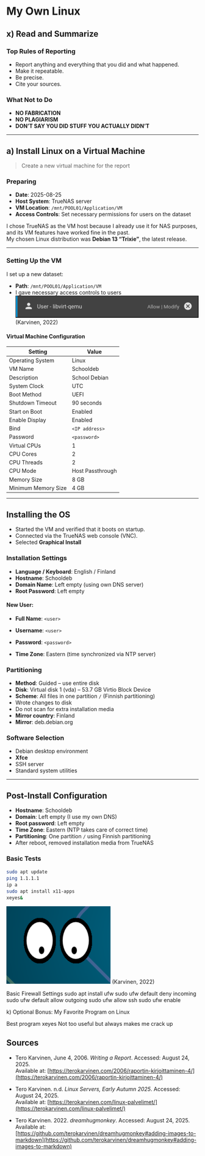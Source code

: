 # My Own Linux

## x) Read and Summarize

### Top Rules of Reporting

- Report anything and everything that you did and what happened.
- Make it repeatable.
- Be precise.
- Cite your sources.

### What Not to Do

- **NO FABRICATION**
- **NO PLAGIARISM**
- **DON’T SAY YOU DID STUFF YOU ACTUALLY DIDN’T**

---

## a) Install Linux on a Virtual Machine

> Create a new virtual machine for the report

### Preparing

- **Date**: 2025-08-25  
- **Host System**: TrueNAS server
- **VM Location**: `/mnt/POOL01/Application/VM`  
- **Access Controls**: Set necessary permissions for users on the dataset

I chose TrueNAS as the VM host because I already use it for NAS purposes, and its VM features have worked fine in the past.  
My chosen Linux distribution was **Debian 13 “Trixie”**, the latest release.

---

### Setting Up the VM

I set up a new dataset:

- **Path**: `/mnt/POOL01/Application/VM`
- I gave necessary access controls to users
![Xeyes](upload/ACL.png)
(Karvinen, 2022)

#### Virtual Machine Configuration

| Setting              | Value                          |
|----------------------|--------------------------------|
| Operating System     | Linux                          |
| VM Name              | Schooldeb                      |
| Description          | School Debian                  |
| System Clock         | UTC                            |
| Boot Method          | UEFI                           |
| Shutdown Timeout     | 90 seconds                     |
| Start on Boot        | Enabled                        |
| Enable Display       | Enabled                        |
| Bind                 | `<IP address>`                 |
| Password             | `<password>`                   |
| Virtual CPUs         | 1                              |
| CPU Cores            | 2                              |
| CPU Threads          | 2                              |
| CPU Mode             | Host Passthrough               |
| Memory Size          | 8 GB                           |
| Minimum Memory Size  | 4 GB                           |

---

## Installing the OS

- Started the VM and verified that it boots on startup.
- Connected via the TrueNAS web console (VNC).
- Selected **Graphical Install**

### Installation Settings

- **Language / Keyboard**: English / Finland
- **Hostname**: Schooldeb
- **Domain Name**: Left empty (using own DNS server)
- **Root Password**: Left empty

#### New User:

- **Full Name**: `<user>`
- **Username**: `<user>`
- **Password**: `<password>`

- **Time Zone**: Eastern (time synchronized via NTP server)

### Partitioning

- **Method**: Guided – use entire disk
- **Disk**: Virtual disk 1 (vda) – 53.7 GB Virtio Block Device
- **Scheme**: All files in one partition `/` (Finnish partitioning)
- Wrote changes to disk
- Do not scan for extra installation media
- **Mirror country**: Finland
- **Mirror**: deb.debian.org

### Software Selection

- Debian desktop environment
- **Xfce**
- SSH server
- Standard system utilities

---

## Post-Install Configuration

- **Hostname**: Schooldeb
- **Domain**: Left empty (I use my own DNS)
- **Root password**: Left empty
- **Time Zone**: Eastern (NTP takes care of correct time)
- **Partitioning**: One partition `/` using Finnish partitioning
- After reboot, removed installation media from TrueNAS

### Basic Tests

```bash
sudo apt update
ping 1.1.1.1
ip a
sudo apt install x11-apps
xeyes&
```

![Xeyes](upload/xeyes.png)
(Karvinen, 2022)


Basic Firewall Settings
sudo apt install ufw
sudo ufw default deny incoming
sudo ufw default allow outgoing
sudo ufw allow ssh
sudo ufw enable

k) Optional Bonus: My Favorite Program on Linux

Best program xeyes
Not too useful but always makes me crack up


## Sources

- Tero Karvinen, June 4, 2006. *Writing a Report*. Accessed: August 24, 2025.  
  Available at: [https://terokarvinen.com/2006/raportin-kirjoittaminen-4/](https://terokarvinen.com/2006/raportin-kirjoittaminen-4/)

- Tero Karvinen. n.d. *Linux Servers, Early Autumn 2025*. Accessed: August 24, 2025.  
  Available at: [https://terokarvinen.com/linux-palvelimet/](https://terokarvinen.com/linux-palvelimet/)

- Tero Karvinen. 2022. *dreamhugmonkey*. Accessed: August 24, 2025.  
  Available at: [https://github.com/terokarvinen/dreamhugmonkey#adding-images-to-markdown](https://github.com/terokarvinen/dreamhugmonkey#adding-images-to-markdown)

